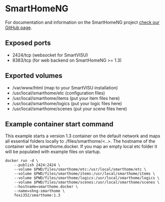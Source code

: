 # SmartHomeNG
For documentation and information on the SmartHomeNG project [check our GitHub page](https://github.com/smarthomeNG/smarthome).

## Exposed ports
* 2424/tcp (websocket for SmartVISU)
* 8383/tcp (for web backend on SmartHomeNG >= 1.3)

## Exported volumes
* /var/www/html (map to your SmartVISU installation)
* /usr/local/smarthome/etc (configuration files)
* /usr/local/smarthome/items (put your item files here)
* /usr/local/smarthome/logics (put your logic files here)
* /usr/local/smarthome/scenes (put your scene files here)

## Example container start command
This example starts a version 1.3 container on the default network and maps all essential folders locally to ./files/smarthome/<..>. The hostname of the container will be smarthome.docker. If you map an empty local etc folder it will be populated with example files on startup.

    docker run -d \
        --publish 2424:2424 \
        --volume $PWD/files/smarthome/etc:/usr/local/smarthome/etc \
        --volume $PWD/files/smarthome/items:/usr/local/smarthome/items \
        --volume $PWD/files/smarthome/logics:/usr/local/smarthome/logics \
        --volume $PWD/files/smarthome/scenes:/usr/local/smarthome/scenes \
        --hostname=smarthome.docker \
        --name=shng-smarthome \
        foxi352/smarthome:1.3
